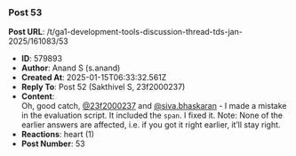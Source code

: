 ### Post 53
**Post URL**: /t/ga1-development-tools-discussion-thread-tds-jan-2025/161083/53
- **ID**: 579893
- **Author**: Anand S (s.anand)
- **Created At**: 2025-01-15T06:33:32.561Z
- **Reply To**: Post 52 (Sakthivel S, 23f2000237)
- **Content**:  
  Oh, good catch, <a class="mention" href="/u/23f2000237">@23f2000237</a> and <a class="mention" href="/u/siva.bhaskaran">@siva.bhaskaran</a> - I made a mistake in the evaluation script. It included the <code>span</code>.
I fixed it. Note: None of the earlier answers are affected, i.e. if you got it right earlier, it’ll stay right.
- **Reactions**: heart (1)
- **Post Number**: 53

